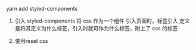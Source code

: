 yarn add styled-components

1. 引入 styled-components 
  将 css 作为一个组件
  引入页面时，标签引入
  定义是将其定义为什么标签，引入时就可作为什么标签，附上了 css 的标签

2. 使用reset css